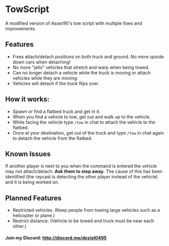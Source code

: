 # TowScript
A modified version of Asser90's tow script with multiple fixes and improvements.

## Features
- Fixes attach/detach positions on both truck and ground. No more upside down cars when detaching!
- No more "jello" vehicles that stretch and warp when being towed.
- Can no longer detach a vehicle while the truck is moving or attach vehicles while they are moving.
 - Vehicles will detach if the truck flips over.

## How it works:
- Spawn or find a flatbed truck and get in it.
- When you find a vehicle to tow, get out and walk up to the vehicle.
- While facing the vehicle type `/tow` in chat to attach the vehicle to the flatbed.
- Once at your destination, get out of the truck and type `/tow` in chat again to detach the vehicle from the flatbed.

## Known Issues
If another player is next to you when the command is entered the vehicle may not attach/detach. **Ask them to step away.** The cause of this has been identified (the raycast is detecting the other player instead of the vehicle) and it is being worked on.

## Planned Features
- Restricted vehicles. (Keep people from towing large vehicles such as a helicopter or plane.)
- Restrict distance. (Vehicle to be towed and truck must be near each other.)

#### Join my Discord: http://discord.me/deziel0495
